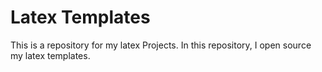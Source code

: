# Latex Templates 

This is a repository for my latex Projects.
In this repository, I open source my latex templates.